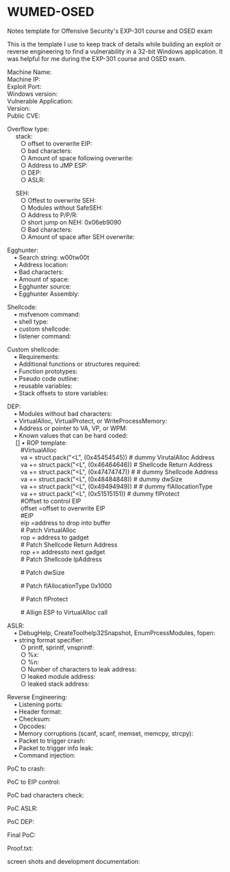 # WUMED-OSED
Notes template for Offensive Security's EXP-301 course and OSED exam

This is the template I use to keep track of details while building an exploit or reverse engineering to find a vulnerability in a 32-bit Windows application. It was helpful for me during the EXP-301 course and OSED exam.


Machine Name:  
Machine IP:  
Exploit Port:  
Windows version:  
Vulnerable Application:  
Version:  
Public CVE:  
  
Overflow type:  
&nbsp;&nbsp;&nbsp;&nbsp;<ui> stack:</ui>  
&nbsp;&nbsp;&nbsp;&nbsp;&nbsp;&nbsp;&nbsp;&nbsp;○ offset to overwrite EIP:  
&nbsp;&nbsp;&nbsp;&nbsp;&nbsp;&nbsp;&nbsp;&nbsp;○ bad characters:  
&nbsp;&nbsp;&nbsp;&nbsp;&nbsp;&nbsp;&nbsp;&nbsp;○ Amount of space following overwrite:  
&nbsp;&nbsp;&nbsp;&nbsp;&nbsp;&nbsp;&nbsp;&nbsp;○ Address to JMP ESP:  
&nbsp;&nbsp;&nbsp;&nbsp;&nbsp;&nbsp;&nbsp;&nbsp;○ DEP:  
&nbsp;&nbsp;&nbsp;&nbsp;&nbsp;&nbsp;&nbsp;&nbsp;○ ASLR:  

&nbsp;&nbsp;&nbsp;&nbsp;<ui> SEH:</ui>  
&nbsp;&nbsp;&nbsp;&nbsp;&nbsp;&nbsp;&nbsp;&nbsp;○ Offest to overwrite SEH:  
&nbsp;&nbsp;&nbsp;&nbsp;&nbsp;&nbsp;&nbsp;&nbsp;○ Modules without SafeSEH:  
&nbsp;&nbsp;&nbsp;&nbsp;&nbsp;&nbsp;&nbsp;&nbsp;○ Address to P/P/R:  
&nbsp;&nbsp;&nbsp;&nbsp;&nbsp;&nbsp;&nbsp;&nbsp;○ short jump on NEH:  0x06eb9090  
&nbsp;&nbsp;&nbsp;&nbsp;&nbsp;&nbsp;&nbsp;&nbsp;○ Bad characters:  
&nbsp;&nbsp;&nbsp;&nbsp;&nbsp;&nbsp;&nbsp;&nbsp;○ Amount of space after SEH overwrite:  

 <ui>Egghunter:</ui>   
&nbsp;&nbsp;&nbsp;&nbsp;• Search string: w00tw00t  
&nbsp;&nbsp;&nbsp;&nbsp;• Address location:  
&nbsp;&nbsp;&nbsp;&nbsp;• Bad characters:  
&nbsp;&nbsp;&nbsp;&nbsp;• Amount of space:  
&nbsp;&nbsp;&nbsp;&nbsp;• Egghunter source:  
&nbsp;&nbsp;&nbsp;&nbsp;• Egghunter Assembly:  

<ui>Shellcode:</ui>  
&nbsp;&nbsp;&nbsp;&nbsp;• msfvenom command:  
&nbsp;&nbsp;&nbsp;&nbsp;• shell type:  
&nbsp;&nbsp;&nbsp;&nbsp;• custom shellcode:  
&nbsp;&nbsp;&nbsp;&nbsp;• listener command:  

Custom shellcode:  
&nbsp;&nbsp;&nbsp;&nbsp;• Requirements:  
&nbsp;&nbsp;&nbsp;&nbsp;• Additional functions or structures required:  
&nbsp;&nbsp;&nbsp;&nbsp;• Function prototypes:  
&nbsp;&nbsp;&nbsp;&nbsp;• Pseudo code outline:  
&nbsp;&nbsp;&nbsp;&nbsp;• reusable variables:  
&nbsp;&nbsp;&nbsp;&nbsp;• Stack offsets to store variables:  

DEP:  
&nbsp;&nbsp;&nbsp;&nbsp;• Modules without bad characters:  
&nbsp;&nbsp;&nbsp;&nbsp;• VirtualAlloc, VirtualProtect, or WriteProcessMemory:  
&nbsp;&nbsp;&nbsp;&nbsp;• Address or pointer to VA, VP, or WPM:  
&nbsp;&nbsp;&nbsp;&nbsp;• Known values that can be hard coded:  
&nbsp;&nbsp;&nbsp;&nbsp; [] • ROP template:   
&nbsp;&nbsp;&nbsp;&nbsp;&nbsp;&nbsp;&nbsp;&nbsp;#VirtualAlloc  
&nbsp;&nbsp;&nbsp;&nbsp;&nbsp;&nbsp;&nbsp;&nbsp;va  = struct.pack("<L", (0x45454545)) # dummy VirutalAlloc Address  
&nbsp;&nbsp;&nbsp;&nbsp;&nbsp;&nbsp;&nbsp;&nbsp;va += struct.pack("<L", (0x46464646)) # Shellcode Return Address  
&nbsp;&nbsp;&nbsp;&nbsp;&nbsp;&nbsp;&nbsp;&nbsp;va += struct.pack("<L", (0x47474747)) # # dummy Shellcode Address  
&nbsp;&nbsp;&nbsp;&nbsp;&nbsp;&nbsp;&nbsp;&nbsp;va += struct.pack("<L", (0x48484848)) # dummy dwSize  
&nbsp;&nbsp;&nbsp;&nbsp;&nbsp;&nbsp;&nbsp;&nbsp;va += struct.pack("<L", (0x49494949)) # # dummy flAllocationType  
&nbsp;&nbsp;&nbsp;&nbsp;&nbsp;&nbsp;&nbsp;&nbsp;va += struct.pack("<L", (0x51515151)) # dummy flProtect  
&nbsp;&nbsp;&nbsp;&nbsp;&nbsp;&nbsp;&nbsp;&nbsp;#Offset to control EIP  
&nbsp;&nbsp;&nbsp;&nbsp;&nbsp;&nbsp;&nbsp;&nbsp;offset =offset to overwrite EIP  
&nbsp;&nbsp;&nbsp;&nbsp;&nbsp;&nbsp;&nbsp;&nbsp;#EIP  
&nbsp;&nbsp;&nbsp;&nbsp;&nbsp;&nbsp;&nbsp;&nbsp;eip =address to drop into buffer  
&nbsp;&nbsp;&nbsp;&nbsp;&nbsp;&nbsp;&nbsp;&nbsp;# Patch VirtualAlloc  
&nbsp;&nbsp;&nbsp;&nbsp;&nbsp;&nbsp;&nbsp;&nbsp;rop = address to gadget  
&nbsp;&nbsp;&nbsp;&nbsp;&nbsp;&nbsp;&nbsp;&nbsp;# Patch Shellcode Return Address  
&nbsp;&nbsp;&nbsp;&nbsp;&nbsp;&nbsp;&nbsp;&nbsp;rop += addressto next gadget  
&nbsp;&nbsp;&nbsp;&nbsp;&nbsp;&nbsp;&nbsp;&nbsp;# Patch Shellcode lpAddress  
	  
&nbsp;&nbsp;&nbsp;&nbsp;&nbsp;&nbsp;&nbsp;&nbsp;# Patch dwSize  
	  
&nbsp;&nbsp;&nbsp;&nbsp;&nbsp;&nbsp;&nbsp;&nbsp;# Patch flAllocationType 0x1000  
	  
&nbsp;&nbsp;&nbsp;&nbsp;&nbsp;&nbsp;&nbsp;&nbsp;# Patch flProtect  
  
&nbsp;&nbsp;&nbsp;&nbsp;&nbsp;&nbsp;&nbsp;&nbsp;# Allign ESP to VirtualAlloc call  
  
ASLR:  
&nbsp;&nbsp;&nbsp;&nbsp;• DebugHelp, CreateToolhelp32Snapshot, EnumPrcessModules, fopen:  
&nbsp;&nbsp;&nbsp;&nbsp;• string format specifier:  
&nbsp;&nbsp;&nbsp;&nbsp;&nbsp;&nbsp;&nbsp;&nbsp;○ printf, sprintf, vnsprintf:  
&nbsp;&nbsp;&nbsp;&nbsp;&nbsp;&nbsp;&nbsp;&nbsp;○ %x:  
&nbsp;&nbsp;&nbsp;&nbsp;&nbsp;&nbsp;&nbsp;&nbsp;○ %n:  
&nbsp;&nbsp;&nbsp;&nbsp;&nbsp;&nbsp;&nbsp;&nbsp;○ Number of characters to leak address:  
&nbsp;&nbsp;&nbsp;&nbsp;&nbsp;&nbsp;&nbsp;&nbsp;○ leaked module address:  
&nbsp;&nbsp;&nbsp;&nbsp;&nbsp;&nbsp;&nbsp;&nbsp;○ leaked stack address:  
  
Reverse Engineering:  
&nbsp;&nbsp;&nbsp;&nbsp;• Listening ports:  
&nbsp;&nbsp;&nbsp;&nbsp;• Header format:  
&nbsp;&nbsp;&nbsp;&nbsp;• Checksum:  
&nbsp;&nbsp;&nbsp;&nbsp;• Opcodes:  
&nbsp;&nbsp;&nbsp;&nbsp;• Memory corruptions (scanf, scanf, memset, memcpy, strcpy):  
&nbsp;&nbsp;&nbsp;&nbsp;• Packet to trigger crash:  
&nbsp;&nbsp;&nbsp;&nbsp;• Packet to trigger info leak:  
&nbsp;&nbsp;&nbsp;&nbsp;• Command injection:  
  
PoC to crash:  
  
PoC to EIP control:  
  
PoC bad characters check:  
  
PoC ASLR:  
  
PoC DEP:  
  
Final PoC:  
  
Proof.txt:  

screen shots and development documentation:  
 
